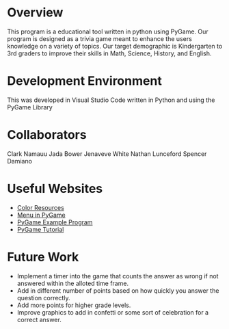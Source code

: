# Overview

This program is a educational tool written in python using PyGame. Our program is designed as a trivia game meant to enhance the users knowledge on a variety of topics. Our target demographic is Kindergarten to 3rd graders to improve their skills in Math, Science, History, and English.

# Development Environment

This was developed in Visual Studio Code written in Python and using the PyGame Library

# Collaborators

Clark Namauu
Jada Bower
Jenaveve White
Nathan Lunceford
Spencer Damiano

# Useful Websites

- [Color Resources](https://trinket.io/pygame/f5af3f7500)
- [Menu in PyGame](https://www.google.com/search?q=how+to+make+a+menu+in+pygame&rlz=1C1VDKB_enUS971US971&oq=how+to+make+a+menu+in+pygame+&gs_lcrp=EgZjaHJvbWUyBggAEEUYOdIBCjEwMDMyMWowajGoAgCwAgA&sourceid=chrome&ie=UTF-8#fpstate=ive&vld=cid:d87f9d81,vid:2iyx8_elcYg,st:0)
- [PyGame Example Program](https://github.com/captain1947/Flappy-Bird/)
- [PyGame Tutorial](https://www.youtube.com/watch?v=AY9MnQ4x3zk)

# Future Work

- Implement a timer into the game that counts the answer as wrong if not answered within the alloted time frame.
- Add in different number of points based on how quickly you answer the question correctly.
- Add more points for higher grade levels.
- Improve graphics to add in confetti or some sort of celebration for a correct answer.
